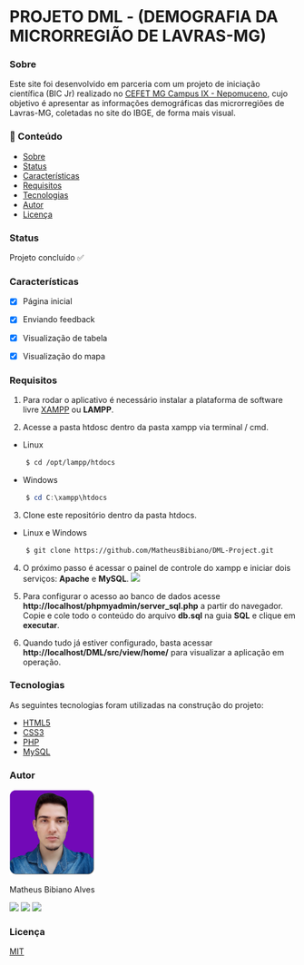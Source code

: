# PROJETO DML - (DEMOGRAFIA DA MICRORREGIÃO DE LAVRAS-MG)

### Sobre

Este site foi desenvolvido em parceria com um projeto de iniciação científica (BIC Jr) realizado no [CEFET MG Campus IX - Nepomuceno](https://www.nepomuceno.cefetmg.br), cujo objetivo é apresentar as informações demográficas das microrregiões de Lavras-MG, coletadas no site do IBGE, de forma mais visual.


### 📌 Conteúdo

* [Sobre](#sobre)
* [Status](#status)
* [Características](#características)
* [Requisitos](#requisitos)
* [Tecnologias](#tecnologias)
* [Autor](#autor)
* [Licença](#licença)


### Status

Projeto concluído ✅


### Características

- [x] Página inicial
- [x] Enviando feedback
- [x] Visualização de tabela
- [x] Visualização do mapa


### Requisitos

1. Para rodar o aplicativo é necessário instalar a plataforma de software livre [XAMPP](https://www.apachefriends.org) ou **LAMPP**.

2. Acesse a pasta htdosc dentro da pasta xampp via terminal / cmd.

- Linux
```bash
    $ cd /opt/lampp/htdocs
```

- Windows
```powershell
    $ cd C:\xampp\htdocs
```

3. Clone este repositório dentro da pasta htdocs.

- Linux e Windows
```bash
    $ git clone https://github.com/MatheusBibiano/DML-Project.git
```

4. O próximo passo é acessar o painel de controle do xampp e iniciar dois serviços: **Apache** e **MySQL**.
![](./assets/xampp_control_panel.png)

5. Para configurar o acesso ao banco de dados acesse **http://localhost/phpmyadmin/server_sql.php** a partir do navegador. Copie e cole todo o conteúdo do arquivo **db.sql** na guia **SQL** e clique em **executar**.

6. Quando tudo já estiver configurado, basta acessar **http://localhost/DML/src/view/home/** para visualizar a aplicação em operação.


### Tecnologias

As seguintes tecnologias foram utilizadas na construção do projeto:

- [HTML5](https://www.w3schools.com/html/)
- [CSS3](https://www.w3schools.com/css/)
- [PHP](https://www.php.net)
- [MySQL](https://www.mysql.com)


### Autor
<img src="assets/author.png" width="150" height="150">

Matheus Bibiano Alves

[<img src="https://img.shields.io/badge/linkedin-%230077B5.svg?&style=for-the-badge&logo=linkedin&logoColor=white" />](https://www.linkedin.com/in/matheus-bibiano-alves) [<img src = "https://img.shields.io/badge/facebook-%231877F2.svg?&style=for-the-badge&logo=facebook&logoColor=white">](https://www.facebook.com/matheus.bibiano1/) [<img src="https://img.shields.io/badge/twitter-%231DA1F2.svg?&style=for-the-badge&logo=twitter&logoColor=white" />](https://twitter.com/Bibiano_Alves)


### Licença

[MIT](https://choosealicense.com/licenses/mit/)